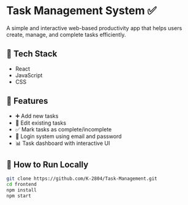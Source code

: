 # Task Management System ✅

A simple and interactive web-based productivity app that helps users create, manage, and complete tasks efficiently.

## 🔧 Tech Stack
- React
- JavaScript
- CSS

## 🌟 Features
- ➕ Add new tasks
- 📝 Edit existing tasks
- ✅ Mark tasks as complete/incomplete
- 🔐 Login system using email and password
- 📊 Task dashboard with interactive UI

## 🚀 How to Run Locally

```bash
git clone https://github.com/K-2804/Task-Management.git
cd frontend
npm install
npm start

